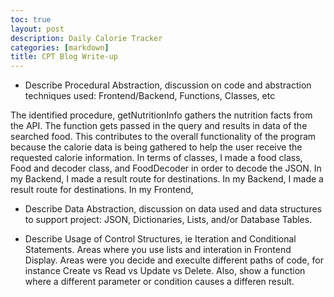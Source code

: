```yaml
---
toc: true
layout: post
description: Daily Calorie Tracker
categories: [markdown]
title: CPT Blog Write-up
---
```



- Describe Procedural Abstraction, discussion on code and abstraction techniques used: Frontend/Backend, Functions, Classes, etc

The identified procedure, getNutritionInfo gathers the nutrition facts from the API. The function gets passed in the query and results in data of the searched food. This contributes to the overall functionality of the program because the calorie data is being gathered to help the user receive the requested calorie information. In terms of classes, I made a food class, Food and decoder class, and FoodDecoder in order to decode the JSON. In my Backend, I made a result route for destinations. In my Backend, I made a result route for destinations. In my Frontend,


- Describe Data Abstraction, discussion on data used and data structures to support project: JSON, Dictionaries, Lists, and/or Database Tables.

- Describe Usage of Control Structures, ie Iteration and Conditional Statements. Areas where you use lists and interation in Frontend Display. Areas were you decide and execulte different paths of code, for instance Create vs Read vs Update vs Delete. Also, show a function where a different parameter or condition causes a differen result.

